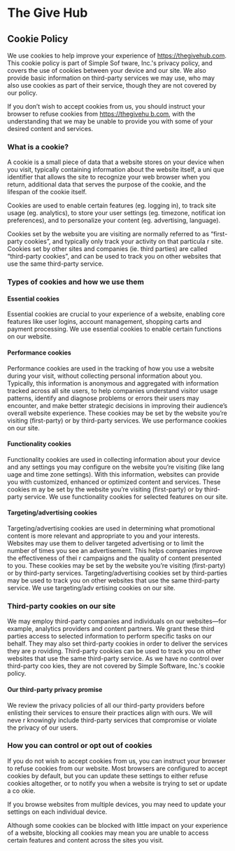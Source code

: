 <h1>The Give Hub</h1>
<h2>Cookie Policy</h2>
<p>We use cookies to help improve your experience of <a href="https://thegivehub.com">https://thegivehub.com</a>. This cookie policy is part of Simple Sof
tware, Inc.'s privacy policy, and covers the use of cookies between your device and our site. We also provide basic information on third-party services we
 may use, who may also use cookies as part of their service, though they are not covered by our policy.</p>
<p>If you don’t wish to accept cookies from us, you should instruct your browser to refuse cookies from <a href="https://thegivehub.com">https://thegivehu
b.com</a>, with the understanding that we may be unable to provide you with some of your desired content and services.</p>
<h3>What is a cookie?</h3>
<p>A cookie is a small piece of data that a website stores on your device when you visit, typically containing information about the website itself, a uni
que identifier that allows the site to recognize your web browser when you return, additional data that serves the purpose of the cookie, and the lifespan
 of the cookie itself.</p>
<p>Cookies are used to enable certain features (eg. logging in), to track site usage (eg. analytics), to store your user settings (eg. timezone, notificat
ion preferences), and to personalize your content (eg. advertising, language).</p>
<p>Cookies set by the website you are visiting are normally referred to as “first-party cookies”, and typically only track your activity on that particula
r site. Cookies set by other sites and companies (ie. third parties) are called “third-party cookies”, and can be used to track you on other websites that
 use the same third-party service.</p>
<h3>Types of cookies and how we use them</h3>
<h4>Essential cookies</h4>
<p>Essential cookies are crucial to your experience of a website, enabling core features like user logins, account management, shopping carts and payment
processing. We use essential cookies to enable certain functions on our website.</p>
<h4>Performance cookies</h4>
<p>Performance cookies are used in the tracking of how you use a website during your visit, without collecting personal information about you. Typically,
this information is anonymous and aggregated with information tracked across all site users, to help companies understand visitor usage patterns, identify
 and diagnose problems or errors their users may encounter, and make better strategic decisions in improving their audience’s overall website experience.
These cookies may be set by the website you’re visiting (first-party) or by third-party services. We use performance cookies on our site.</p>
<h4>Functionality cookies</h4>
<p>Functionality cookies are used in collecting information about your device and any settings you may configure on the website you’re visiting (like lang
uage and time zone settings). With this information, websites can provide you with customized, enhanced or optimized content and services. These cookies m
ay be set by the website you’re visiting (first-party) or by third-party service. We use functionality cookies for selected features on our site.</p>
<h4>Targeting/advertising cookies</h4>
<p>Targeting/advertising cookies are used in determining what promotional content is more relevant and appropriate to you and your interests. Websites may
 use them to deliver targeted advertising or to limit the number of times you see an advertisement. This helps companies improve the effectiveness of thei
r campaigns and the quality of content presented to you. These cookies may be set by the website you’re visiting (first-party) or by third-party services.
 Targeting/advertising cookies set by third-parties may be used to track you on other websites that use the same third-party service. We use targeting/adv
ertising cookies on our site.</p>
<h3>Third-party cookies on our site</h3>
<p>We may employ third-party companies and individuals on our websites—for example, analytics providers and content partners. We grant these third parties
 access to selected information to perform specific tasks on our behalf. They may also set third-party cookies in order to deliver the services they are p
roviding. Third-party cookies can be used to track you on other websites that use the same third-party service. As we have no control over third-party coo
kies, they are not covered by Simple Software, Inc.'s cookie policy.</p>
<h4>Our third-party privacy promise</h4>
<p>We review the privacy policies of all our third-party providers before enlisting their services to ensure their practices align with ours. We will neve
r knowingly include third-party services that compromise or violate the privacy of our users.</p>
<h3>How you can control or opt out of cookies</h3>
<p>If you do not wish to accept cookies from us, you can instruct your browser to refuse cookies from our website. Most browsers are configured to accept
cookies by default, but you can update these settings to either refuse cookies altogether, or to notify you when a website is trying to set or update a co
okie.</p>
<p>If you browse websites from multiple devices, you may need to update your settings on each individual device.</p>
<p>Although some cookies can be blocked with little impact on your experience of a website, blocking all cookies may mean you are unable to access certain
 features and content across the sites you visit.</p>


